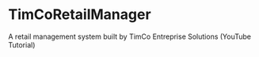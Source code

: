 # TimCoRetailManager
A retail management system built by TimCo Entreprise Solutions (YouTube Tutorial)
